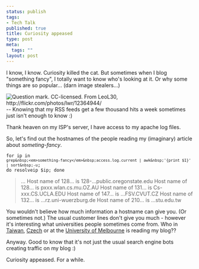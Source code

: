 ```yaml
--- 
status: publish
tags: 
- Tech Talk
published: true
title: Curiosity appeased
type: post
meta: 
  tags: ""
layout: post
---
```

I know, I know. Curiosity killed the cat. But sometimes when I blog "something fancy", I totally want to know who's looking at it. Or why some things are so popular... (darn image stealers...)

<img src="http://static.flickr.com/7/12364944_14794d1055_t.jpg" alt="Question mark. CC-licensed. From LeoL30, http://flickr.com/photos/lwr/12364944/" class="alignright" />-- Knowing that my RSS feeds get a few thousand hits a week sometimes just isn't enough to know :)

Thank heaven on my ISP's server, I have access to my apache log files.

So, let's find out the hostnames of the people reading my (imaginary) article about <em>someting-fancy</em>.

<code>for ip in `grep&nbsp;<em>something-fancy</em>&nbsp;access.log.current | awk&nbsp;'{print $1}' | sort&nbsp;-u`; do resolveip $ip; done</code>

<blockquote>...
Host name of 128... is 128-...public.oregonstate.edu
Host name of 128... is pxxx.wlan.cs.mu.OZ.AU
Host name of 131... is Cs-xxx.CS.UCLA.EDU
Host name of 147... is ...FSV.CVUT.CZ
Host name of 132... is ...rz.uni-wuerzburg.de
Host name of 210... is ...stu.edu.tw
</blockquote>

You wouldn't believe how much information a hostname can give you. (Or sometimes not.) The usual customer lines don't give you much - however it's interesting what universities people sometimes come from. Who in <a href="http://www.stu.edu.tw/">Taiwan</a>, <a href="http://www.cvut.cz/">Czech</a> or at the <a href="http://www.unimelb.edu.au/">University of Melbourne</a> is reading my blog??

Anyway. Good to know that it's not just the usual search engine bots creating traffic on my blog :)

Curiosity appeased. For a while.
